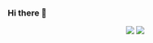 ### Hi there 👋

<!--
Here are some ideas to get you started:

- 🔭 I’m currently working on ...
- 🌱 I’m currently learning ...
- 👯 I’m looking to collaborate on ...
- 🤔 I’m looking for help with ...
- 💬 Ask me about ...
- 📫 How to reach me: ...
- 😄 Pronouns: ...
- ⚡ Fun fact: ...
-->
<p align="center" >  
  <img  src="https://github-readme-stats.vercel.app/api?username=xls&show_icons=true&hide_border=true&count_private=true&theme=dark"/>
  <img  src="https://github-readme-streak-stats.herokuapp.com/?user=xls&theme=dark"/>
</p>
